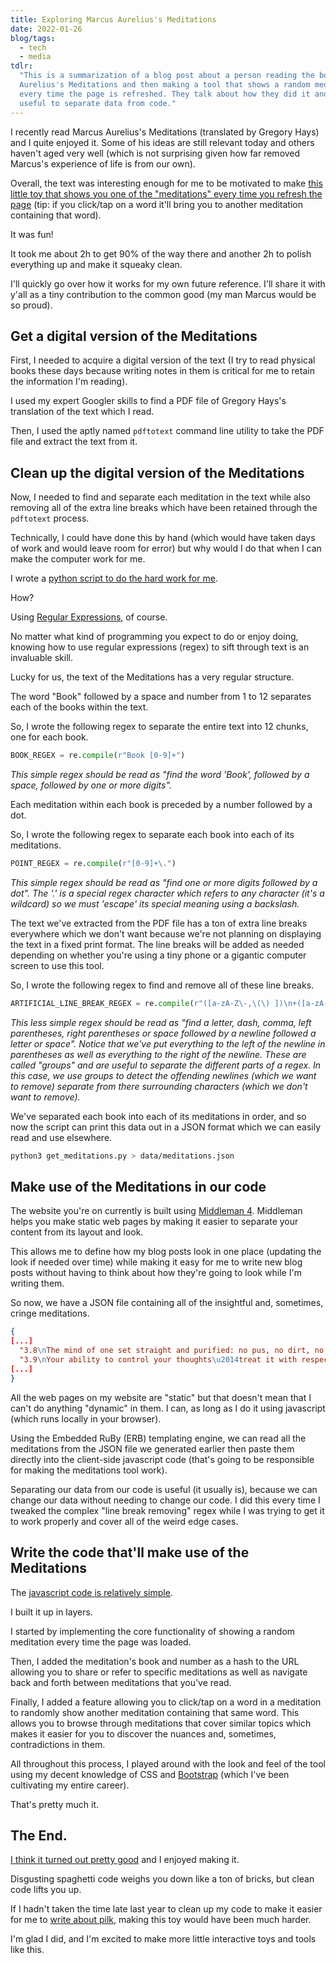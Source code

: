 ```yaml
---
title: Exploring Marcus Aurelius's Meditations
date: 2022-01-26
blog/tags:
  - tech
  - media
tdlr:
  "This is a summarization of a blog post about a person reading the book Marcus
  Aurelius's Meditations and then making a tool that shows a random meditation
  every time the page is refreshed. They talk about how they did it and why it's
  useful to separate data from code."
---
```


I recently read Marcus Aurelius's Meditations (translated by Gregory Hays) and I
quite enjoyed it. Some of his ideas are still relevant today and others haven't
aged very well (which is not surprising given how far removed Marcus's
experience of life is from our own).

Overall, the text was interesting enough for me to be motivated to make
[this little toy that shows you one of the "meditations" every time you refresh the page](/bin/meditations/)
(tip: if you click/tap on a word it'll bring you to another meditation
containing that word).

It was fun!

It took me about 2h to get 90% of the way there and another 2h to polish
everything up and make it squeaky clean.

I'll quickly go over how it works for my own future reference. I'll share it
with y'all as a tiny contribution to the common good (my man Marcus would be so
proud).

## Get a digital version of the Meditations

First, I needed to acquire a digital version of the text (I try to read physical
books these days because writing notes in them is critical for me to retain the
information I'm reading).

I used my expert Googler skills to find a PDF file of Gregory Hays's translation
of the text which I read.

Then, I used the aptly named `pdftotext` command line utility to take the PDF
file and extract the text from it.

## Clean up the digital version of the Meditations

Now, I needed to find and separate each meditation in the text while also
removing all of the extra line breaks which have been retained through the
`pdftotext` process.

Technically, I could have done this by hand (which would have taken days of work
and would leave room for error) but why would I do that when I can make the
computer work for me.

I wrote a
[python script to do the hard work for me](https://github.com/strategineer/personal-website/blob/master/bin/get_meditations.py).

How?

Using [Regular Expressions](https://en.wikipedia.org/wiki/Regular_expression),
of course.

No matter what kind of programming you expect to do or enjoy doing, knowing how
to use regular expressions (regex) to sift through text is an invaluable skill.

Lucky for us, the text of the Meditations has a very regular structure.

The word "Book" followed by a space and number from 1 to 12 separates each of
the books within the text.

So, I wrote the following regex to separate the entire text into 12 chunks, one
for each book.

```python
BOOK_REGEX = re.compile(r"Book [0-9]+")
```

_This simple regex should be read as "find the word 'Book', followed by a space,
followed by one or more digits"._

Each meditation within each book is preceded by a number followed by a dot.

So, I wrote the following regex to separate each book into each of its
meditations.

```python
POINT_REGEX = re.compile(r"[0-9]+\.")
```

_This simple regex should be read as "find one or more digits followed by a
dot". The '.' is a special regex character which refers to any character (it's a
wildcard) so we must 'escape' its special meaning using a backslash._

The text we've extracted from the PDF file has a ton of extra line breaks
everywhere which we don't want because we're not planning on displaying the text
in a fixed print format. The line breaks will be added as needed depending on
whether you're using a tiny phone or a gigantic computer screen to use this
tool.

So, I wrote the following regex to find and remove all of these line breaks.

```python
ARTIFICIAL_LINE_BREAK_REGEX = re.compile(r"([a-zA-Z\-,\(\) ])\n+([a-zA-Z ])")
```

_This less simple regex should be read as "find a letter, dash, comma, left
parentheses, right parentheses or space followed by a newline followed a letter
or space". Notice that we've put everything to the left of the newline in
parentheses as well as everything to the right of the newline. These are called
"groups" and are useful to separate the different parts of a regex. In this
case, we use groups to detect the offending newlines (which we want to remove)
separate from there surrounding characters (which we don't want to remove)._

We've separated each book into each of its meditations in order, and so now the
script can print this data out in a JSON format which we can easily read and use
elsewhere.

```bash
python3 get_meditations.py > data/meditations.json
```

## Make use of the Meditations in our code

The website you're on currently is built using
[Middleman 4](https://middlemanapp.com/). Middleman helps you make static web
pages by making it easier to separate your content from its layout and look.

This allows me to define how my blog posts look in one place (updating the look
if needed over time) while making it easy for me to write new blog posts without
having to think about how they're going to look while I'm writing them.

So now, we have a JSON file containing all of the insightful and, sometimes,
cringe meditations.

```json
{
[...]
  "3.8\nThe mind of one set straight and purified: no pus, no dirt, no scabs.\nAnd not a life cut short by death, like an actor who stops before the play is done, the plot wound up.\n\nNeither servility nor arrogance. Neither cringing nor disdain. Neither excuses nor evasions.",
  "3.9\nYour ability to control your thoughts\u2014treat it with respect.\nIt\u2019s all that protects your mind from false perceptions\u2014false to your nature, and that of all rational beings. It\u2019s what makes thoughtfulness possible, and affection for other people, and submission to the divine.",
[...]
}
```

All the web pages on my website are "static" but that doesn't mean that I can't
do anything "dynamic" in them. I can, as long as I do it using javascript (which
runs locally in your browser).

Using the Embedded RuBy (ERB) templating engine, we can read all the meditations
from the JSON file we generated earlier then paste them directly into the
client-side javascript code (that's going to be responsible for making the
meditations tool work).

Separating our data from our code is useful (it usually is), because we can
change our data without needing to change our code. I did this every time I
tweaked the complex "line break removing" regex while I was trying to get it to
work properly and cover all of the weird edge cases.

## Write the code that'll make use of the Meditations

The
[javascript code is relatively simple](https://github.com/strategineer/personal-website/blob/master/assets/js/meditations.js).

I built it up in layers.

I started by implementing the core functionality of showing a random meditation
every time the page was loaded.

Then, I added the meditation's book and number as a hash to the URL allowing you
to share or refer to specific meditations as well as navigate back and forth
between meditations that you've read.

Finally, I added a feature allowing you to click/tap on a word in a meditation
to randomly show another meditation containing that same word. This allows you
to browse through meditations that cover similar topics which makes it easier
for you to discover the nuances and, sometimes, contradictions in them.

All throughout this process, I played around with the look and feel of the tool
using my decent knowledge of CSS and [Bootstrap](https://getbootstrap.com/)
(which I've been cultivating my entire career).

That's pretty much it.

## The End.

[I think it turned out pretty good](/bin/meditations/) and I enjoyed making it.

Disgusting spaghetti code weighs you down like a ton of bricks, but clean code
lifts you up.

If I hadn't taken the time late last year to clean up my code to make it easier
for me to [write about pilk](https://strategineer.com/pilk/), making this toy
would have been much harder.

I'm glad I did, and I'm excited to make more little interactive toys and tools
like this.
